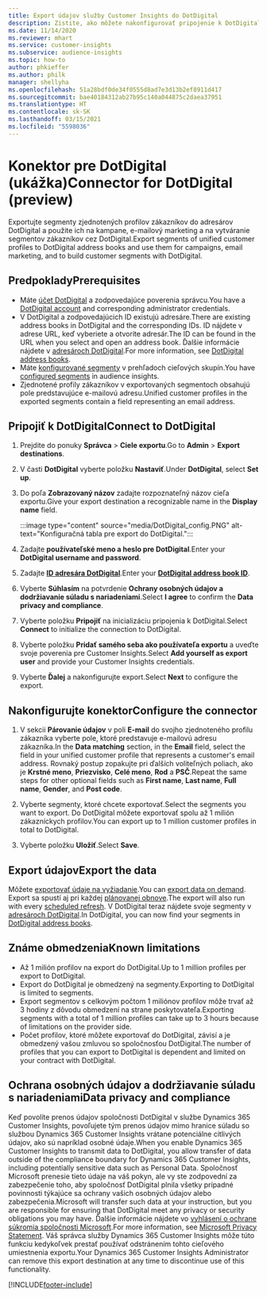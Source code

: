 ```yaml
---
title: Export údajov služby Customer Insights do DotDigital
description: Zistite, ako môžete nakonfigurovať pripojenie k DotDigital.
ms.date: 11/14/2020
ms.reviewer: mhart
ms.service: customer-insights
ms.subservice: audience-insights
ms.topic: how-to
author: phkieffer
ms.author: philk
manager: shellyha
ms.openlocfilehash: 51a28bdf0de34f0555d8ad7e3d13b2ef8911d417
ms.sourcegitcommit: bae40184312ab27b95c140a044875c2daea37951
ms.translationtype: HT
ms.contentlocale: sk-SK
ms.lasthandoff: 03/15/2021
ms.locfileid: "5598036"
---
```

# <a name="connector-for-dotdigital-preview"></a><span data-ttu-id="eb0fc-103">Konektor pre DotDigital (ukážka)</span><span class="sxs-lookup"><span data-stu-id="eb0fc-103">Connector for DotDigital (preview)</span></span>

<span data-ttu-id="eb0fc-104">Exportujte segmenty zjednotených profilov zákazníkov do adresárov DotDigital a použite ich na kampane, e-mailový marketing a na vytváranie segmentov zákazníkov cez DotDigital.</span><span class="sxs-lookup"><span data-stu-id="eb0fc-104">Export segments of unified customer profiles to DotDigital address books and use them for campaigns, email marketing, and to build customer segments with DotDigital.</span></span> 

## <a name="prerequisites"></a><span data-ttu-id="eb0fc-105">Predpoklady</span><span class="sxs-lookup"><span data-stu-id="eb0fc-105">Prerequisites</span></span>

-   <span data-ttu-id="eb0fc-106">Máte [účet DotDigital](https://dotdigital.com/) a zodpovedajúce poverenia správcu.</span><span class="sxs-lookup"><span data-stu-id="eb0fc-106">You have a [DotDigital account](https://dotdigital.com/) and corresponding administrator credentials.</span></span>
-   <span data-ttu-id="eb0fc-107">V DotDigital a zodpovedajúcich ID existujú adresáre.</span><span class="sxs-lookup"><span data-stu-id="eb0fc-107">There are existing address books in DotDigital and the corresponding IDs.</span></span> <span data-ttu-id="eb0fc-108">ID nájdete v adrese URL, keď vyberiete a otvoríte adresár.</span><span class="sxs-lookup"><span data-stu-id="eb0fc-108">The ID can be found in the URL when you select and open an address book.</span></span> <span data-ttu-id="eb0fc-109">Ďalšie informácie nájdete v [adresároch DotDigital](https://support.dotdigital.com/hc/articles/212211968-Creating-an-address-book).</span><span class="sxs-lookup"><span data-stu-id="eb0fc-109">For more information, see [DotDigital address books](https://support.dotdigital.com/hc/articles/212211968-Creating-an-address-book).</span></span>
-   <span data-ttu-id="eb0fc-110">Máte [konfigurované segmenty](segments.md) v prehľadoch cieľových skupín.</span><span class="sxs-lookup"><span data-stu-id="eb0fc-110">You have [configured segments](segments.md) in audience insights.</span></span>
-   <span data-ttu-id="eb0fc-111">Zjednotené profily zákazníkov v exportovaných segmentoch obsahujú pole predstavujúce e-mailovú adresu.</span><span class="sxs-lookup"><span data-stu-id="eb0fc-111">Unified customer profiles in the exported segments contain a field representing an email address.</span></span>

## <a name="connect-to-dotdigital"></a><span data-ttu-id="eb0fc-112">Pripojiť k DotDigital</span><span class="sxs-lookup"><span data-stu-id="eb0fc-112">Connect to DotDigital</span></span>

1. <span data-ttu-id="eb0fc-113">Prejdite do ponuky **Správca** > **Ciele exportu**.</span><span class="sxs-lookup"><span data-stu-id="eb0fc-113">Go to **Admin** > **Export destinations**.</span></span>

1. <span data-ttu-id="eb0fc-114">V časti **DotDigital** vyberte položku **Nastaviť**.</span><span class="sxs-lookup"><span data-stu-id="eb0fc-114">Under **DotDigital**, select **Set up**.</span></span>

1. <span data-ttu-id="eb0fc-115">Do poľa **Zobrazovaný názov** zadajte rozpoznateľný názov cieľa exportu.</span><span class="sxs-lookup"><span data-stu-id="eb0fc-115">Give your export destination a recognizable name in the **Display name** field.</span></span>

   :::image type="content" source="media/DotDigital_config.PNG" alt-text="Konfiguračná tabla pre export do DotDigital.":::

1. <span data-ttu-id="eb0fc-117">Zadajte **používateľské meno a heslo pre DotDigital**.</span><span class="sxs-lookup"><span data-stu-id="eb0fc-117">Enter your **DotDigital username and password**.</span></span>

1. <span data-ttu-id="eb0fc-118">Zadajte **[ID adresára DotDigital](https://support.dotdigital.com/hc/articles/212211968-Creating-an-address-book)**.</span><span class="sxs-lookup"><span data-stu-id="eb0fc-118">Enter your **[DotDigital address book ID](https://support.dotdigital.com/hc/articles/212211968-Creating-an-address-book)**.</span></span>

1. <span data-ttu-id="eb0fc-119">Vyberte **Súhlasím** na potvrdenie **Ochrany osobných údajov a dodržiavanie súladu s nariadeniami**.</span><span class="sxs-lookup"><span data-stu-id="eb0fc-119">Select **I agree** to confirm the **Data privacy and compliance**.</span></span>

1. <span data-ttu-id="eb0fc-120">Vyberte položku **Pripojiť** na inicializáciu pripojenia k DotDigital.</span><span class="sxs-lookup"><span data-stu-id="eb0fc-120">Select **Connect** to initialize the connection to DotDigital.</span></span>

1. <span data-ttu-id="eb0fc-121">Vyberte položku **Pridať samého seba ako používateľa exportu** a uveďte svoje poverenia pre Customer Insights.</span><span class="sxs-lookup"><span data-stu-id="eb0fc-121">Select **Add yourself as export user** and provide your Customer Insights credentials.</span></span>

1. <span data-ttu-id="eb0fc-122">Vyberte **Ďalej** a nakonfigurujte export.</span><span class="sxs-lookup"><span data-stu-id="eb0fc-122">Select **Next** to configure the export.</span></span>

## <a name="configure-the-connector"></a><span data-ttu-id="eb0fc-123">Nakonfigurujte konektor</span><span class="sxs-lookup"><span data-stu-id="eb0fc-123">Configure the connector</span></span>

1. <span data-ttu-id="eb0fc-124">V sekcii **Párovanie údajov** v poli **E-mail** do svojho zjednoteného profilu zákazníka vyberte pole, ktoré predstavuje e-mailovú adresu zákazníka.</span><span class="sxs-lookup"><span data-stu-id="eb0fc-124">In the **Data matching** section, in the **Email** field, select the field in your unified customer profile that represents a customer's email address.</span></span> <span data-ttu-id="eb0fc-125">Rovnaký postup zopakujte pri ďalších voliteľných poliach, ako je **Krstné meno**, **Priezvisko**, **Celé meno**, **Rod** a **PSČ**.</span><span class="sxs-lookup"><span data-stu-id="eb0fc-125">Repeat the same steps for other optional fields such as **First name**, **Last name**, **Full name**, **Gender**, and **Post code**.</span></span>

1. <span data-ttu-id="eb0fc-126">Vyberte segmenty, ktoré chcete exportovať.</span><span class="sxs-lookup"><span data-stu-id="eb0fc-126">Select the segments you want to export.</span></span> <span data-ttu-id="eb0fc-127">Do DotDigital môžete exportovať spolu až 1 milión zákazníckych profilov.</span><span class="sxs-lookup"><span data-stu-id="eb0fc-127">You can export up to 1 million customer profiles in total to DotDigital.</span></span>

1. <span data-ttu-id="eb0fc-128">Vyberte položku **Uložiť**.</span><span class="sxs-lookup"><span data-stu-id="eb0fc-128">Select **Save**.</span></span>

## <a name="export-the-data"></a><span data-ttu-id="eb0fc-129">Export údajov</span><span class="sxs-lookup"><span data-stu-id="eb0fc-129">Export the data</span></span>

<span data-ttu-id="eb0fc-130">Môžete [exportovať údaje na vyžiadanie](export-destinations.md).</span><span class="sxs-lookup"><span data-stu-id="eb0fc-130">You can [export data on demand](export-destinations.md).</span></span> <span data-ttu-id="eb0fc-131">Export sa spustí aj pri každej [plánovanej obnove](system.md#schedule-tab).</span><span class="sxs-lookup"><span data-stu-id="eb0fc-131">The export will also run with every [scheduled refresh](system.md#schedule-tab).</span></span> <span data-ttu-id="eb0fc-132">V DotDigital teraz nájdete svoje segmenty v [adresároch DotDigital](https://support.dotdigital.com/hc/articles/212211968-Creating-an-address-book).</span><span class="sxs-lookup"><span data-stu-id="eb0fc-132">In DotDigital, you can now find your segments in [DotDigital address books](https://support.dotdigital.com/hc/articles/212211968-Creating-an-address-book).</span></span>

## <a name="known-limitations"></a><span data-ttu-id="eb0fc-133">Známe obmedzenia</span><span class="sxs-lookup"><span data-stu-id="eb0fc-133">Known limitations</span></span>

- <span data-ttu-id="eb0fc-134">Až 1 milión profilov na export do DotDigital.</span><span class="sxs-lookup"><span data-stu-id="eb0fc-134">Up to 1 million profiles per export to DotDigital.</span></span>
- <span data-ttu-id="eb0fc-135">Export do DotDigital je obmedzený na segmenty.</span><span class="sxs-lookup"><span data-stu-id="eb0fc-135">Exporting to DotDigital is limited to segments.</span></span>
- <span data-ttu-id="eb0fc-136">Export segmentov s celkovým počtom 1 miliónov profilov môže trvať až 3 hodiny z dôvodu obmedzení na strane poskytovateľa.</span><span class="sxs-lookup"><span data-stu-id="eb0fc-136">Exporting segments with a total of 1 million profiles can take up to 3 hours because of limitations on the provider side.</span></span> 
- <span data-ttu-id="eb0fc-137">Počet profilov, ktoré môžete exportovať do DotDigital, závisí a je obmedzený vašou zmluvou so spoločnosťou DotDigital.</span><span class="sxs-lookup"><span data-stu-id="eb0fc-137">The number of profiles that you can export to DotDigital is dependent and limited on your contract with DotDigital.</span></span>

## <a name="data-privacy-and-compliance"></a><span data-ttu-id="eb0fc-138">Ochrana osobných údajov a dodržiavanie súladu s nariadeniami</span><span class="sxs-lookup"><span data-stu-id="eb0fc-138">Data privacy and compliance</span></span>

<span data-ttu-id="eb0fc-139">Keď povolíte prenos údajov spoločnosti DotDigital v službe Dynamics 365 Customer Insights, povoľujete tým prenos údajov mimo hranice súladu so službou Dynamics 365 Customer Insights vrátane potenciálne citlivých údajov, ako sú napríklad osobné údaje.</span><span class="sxs-lookup"><span data-stu-id="eb0fc-139">When you enable Dynamics 365 Customer Insights to transmit data to DotDigital, you allow transfer of data outside of the compliance boundary for Dynamics 365 Customer Insights, including potentially sensitive data such as Personal Data.</span></span> <span data-ttu-id="eb0fc-140">Spoločnosť Microsoft prenesie tieto údaje na váš pokyn, ale vy ste zodpovední za zabezpečenie toho, aby spoločnosť DotDigital plnila všetky prípadné povinnosti týkajúce sa ochrany vašich osobných údajov alebo zabezpečenia.</span><span class="sxs-lookup"><span data-stu-id="eb0fc-140">Microsoft will transfer such data at your instruction, but you are responsible for ensuring that DotDigital meet any privacy or security obligations you may have.</span></span> <span data-ttu-id="eb0fc-141">Ďalšie informácie nájdete vo [vyhlásení o ochrane súkromia spoločnosti Microsoft](https://go.microsoft.com/fwlink/?linkid=396732).</span><span class="sxs-lookup"><span data-stu-id="eb0fc-141">For more information, see [Microsoft Privacy Statement](https://go.microsoft.com/fwlink/?linkid=396732).</span></span>
<span data-ttu-id="eb0fc-142">Váš správca služby Dynamics 365 Customer Insights môže túto funkciu kedykoľvek prestať používať odstránením tohto cieľového umiestnenia exportu.</span><span class="sxs-lookup"><span data-stu-id="eb0fc-142">Your Dynamics 365 Customer Insights Administrator can remove this export destination at any time to discontinue use of this functionality.</span></span>


[!INCLUDE[footer-include](../includes/footer-banner.md)]